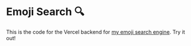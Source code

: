# Emoji Search 🔍
This is the code for the Vercel backend for [my emoji search engine](https://tim0120.github.io/projects/emoji-search). Try it out!
